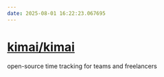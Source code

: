 ```yaml
---
date: 2025-08-01 16:22:23.067695
---
```


# [kimai/kimai](https://github.com/kimai/kimai)

open-source time tracking for teams and freelancers